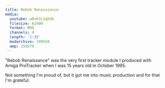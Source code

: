 ```yaml
---
title: Bebob Renaissance
media:
  youtube: wRvK1L1ghUk
  filesize: 61400
  format: MOD
  channels: 4
  length: '1:35'
  modarchive: 199558
  amp: 159579
---
```


"Bebob Renaissance" was the very first tracker module I produced with Amiga
ProTracker when I was 15 years old in October 1995.

<!--more-->

Not something I'm proud of, but it got me into music production and for that I'm
grateful.
